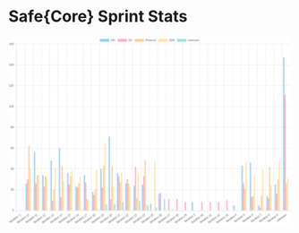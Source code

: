 # Safe{Core} Sprint Stats
<img src="./total_complexity/2025-01-25.png" width="600" title="Total Complexity">


